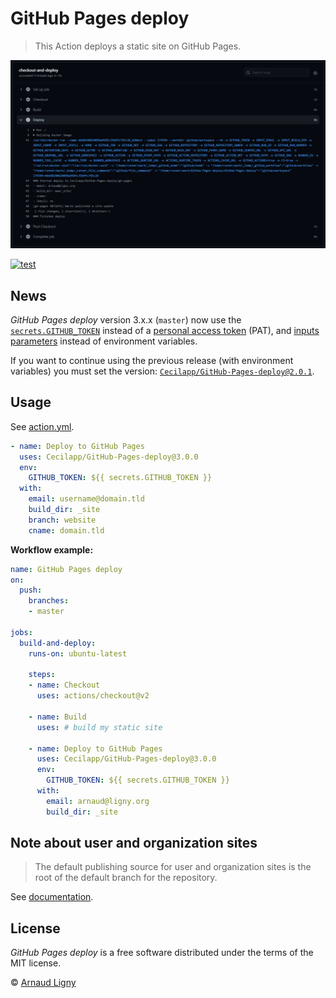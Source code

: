 # GitHub Pages deploy

> This Action deploys a static site on GitHub Pages.

![Deploy to GitHub Pages](docs/GitHub-Pages-deploy.png)

[![test](https://github.com/Cecilapp/GitHub-Pages-deploy/workflows/test/badge.svg)](https://github.com/Cecilapp/GitHub-Pages-deploy/actions?query=workflow%3Atest)

## News

_GitHub Pages deploy_ version 3.x.x (`master`) now use the [`secrets.GITHUB_TOKEN`](https://docs.github.com/en/free-pro-team@latest/actions/reference/authentication-in-a-workflow) instead of a [personal access token](https://docs.github.com/en/free-pro-team@latest/github/authenticating-to-github/creating-a-personal-access-token) (PAT), and [inputs parameters](https://docs.github.com/en/free-pro-team@latest/actions/reference/workflow-syntax-for-github-actions#jobsjob_idstepswith) instead of environment variables.

If you want to continue using the previous release (with environment variables) you must set the version: [`Cecilapp/GitHub-Pages-deploy@2.0.1`](https://github.com/marketplace/actions/gh-pages-deploy?version=2.0.1).

## Usage

See [action.yml](action.yml).

```yml
- name: Deploy to GitHub Pages
  uses: Cecilapp/GitHub-Pages-deploy@3.0.0
  env:
    GITHUB_TOKEN: ${{ secrets.GITHUB_TOKEN }}
  with:
    email: username@domain.tld
    build_dir: _site
    branch: website
    cname: domain.tld
```

**Workflow example:**

```yml
name: GitHub Pages deploy
on:
  push:
    branches:
    - master

jobs:
  build-and-deploy:
    runs-on: ubuntu-latest

    steps:
    - name: Checkout
      uses: actions/checkout@v2

    - name: Build
      uses: # build my static site

    - name: Deploy to GitHub Pages
      uses: Cecilapp/GitHub-Pages-deploy@3.0.0
      env:
        GITHUB_TOKEN: ${{ secrets.GITHUB_TOKEN }}
      with:
        email: arnaud@ligny.org
        build_dir: _site
```

## Note about user and organization sites

> The default publishing source for user and organization sites is the root of the default branch for the repository.

See [documentation](https://docs.github.com/en/free-pro-team@latest/github/working-with-github-pages/about-github-pages#publishing-sources-for-github-pages-sites).

## License

_GitHub Pages deploy_ is a free software distributed under the terms of the MIT license.

© [Arnaud Ligny](https://arnaudligny.fr)

